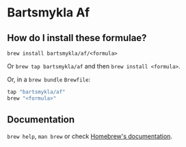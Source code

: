 # Bartsmykla Af

## How do I install these formulae?

`brew install bartsmykla/af/<formula>`

Or `brew tap bartsmykla/af` and then `brew install <formula>`.

Or, in a `brew bundle` `Brewfile`:

```ruby
tap "bartsmykla/af"
brew "<formula>"
```

## Documentation

`brew help`, `man brew` or check [Homebrew's documentation](https://docs.brew.sh).
